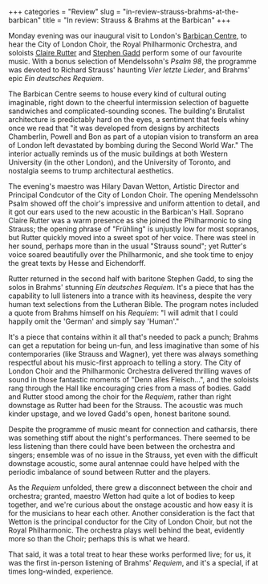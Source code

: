 +++
categories = "Review"
slug = "in-review-strauss-brahms-at-the-barbican"
title = "In review: Strauss &amp; Brahms at the Barbican"
+++

Monday evening was our inaugural visit to London's [Barbican Centre](http://www.barbican.org.uk/), to hear the City of London Choir, the Royal Philharmonic Orchestra, and soloists [Claire Rutter](/scene/people/claire-rutter/) and [Stephen Gadd](/scene/people/stephen-gadd/) perform some of our favourite music. With a bonus selection of Mendelssohn's *Psalm 98*, the programme was devoted to Richard Strauss' haunting *Vier letzte Lieder*, and Brahms' epic *Ein deutsches Requiem*.

The Barbican Centre seems to house every kind of cultural outing imaginable, right down to the cheerful intermission selection of baguette sandwiches and complicated-sounding scones. The building's Brutalist architecture is predictably hard on the eyes, a sentiment that feels whiny once we read that "it was developed from designs by architects Chamberlin, Powell and Bon as part of a utopian vision to transform an area of London left devastated by bombing during the Second World War." The interior actually reminds us of the music buildings at both Western University (in the other London), and the University of Toronto, and nostalgia seems to trump architectural aesthetics.

The evening's maestro was Hilary Davan Wetton, Artistic Director and Principal Condcutor of the City of London Choir. The opening Mendelssohn Psalm showed off the choir's impressive and uniform attention to detail, and it got our ears used to the new acoustic in the Barbican's Hall. Soprano Claire Rutter was a warm presence as she joined the Philharmonic to sing Strauss; the opening phrase of "Frühling" is unjustly low for most sopranos, but Rutter quickly moved into a sweet spot of her voice. There was steel in her sound, perhaps more than in the usual "Strauss sound"; yet Rutter's voice soared beautifully over the Philharmonic, and she took time to enjoy the great texts by Hesse and Eichendorff. 

Rutter returned in the second half with baritone Stephen Gadd, to sing the solos in Brahms' stunning *Ein deutsches Requiem*. It's a piece that has the capability to lull listeners into a trance with its heaviness, despite the very human text selections from the Lutheran Bible. The program notes included a quote from Brahms himself on his *Requiem*: "I will admit that I could happily omit the 'German' and simply say 'Human'."

It's a piece that contains within it all that's needed to pack a punch; Brahms can get a reputation for being un-fun, and less imaginative than some of his contemporaries (like Strauss and Wagner), yet there was always something respectful about his music-first approach to telling a story. The City of London Choir and the Philharmonic Orchestra delivered thrilling waves of sound in those fantastic moments of "Denn alles Fleisch...", and the soloists rang through the Hall like encouraging cries from a mass of bodies. Gadd and Rutter stood among the choir for the *Requiem*, rather than right downstage as Rutter had been for the Strauss. The acoustic was much kinder upstage, and we loved Gadd's open, honest baritone sound.

Despite the programme of music meant for connection and catharsis, there was something stiff about the night's performances. There seemed to be less listening than there could have been between the orchestra and singers; ensemble was of no issue in the Strauss, yet even with the difficult downstage acoustic, some aural antennae could have helped with the periodic imbalance of sound between Rutter and the players. 

As the *Requiem* unfolded, there grew a disconnect between the choir and orchestra; granted, maestro Wetton had quite a lot of bodies to keep together, and we're curious about the onstage acoustic and how easy it is for the musicians to hear each other. Another consideration is the fact that Wetton is the principal conductor for the City of London Choir, but not the Royal Philharmonic. The orchestra plays well behind the beat, evidently more so than the Choir; perhaps this is what we heard. 

That said, it was a total treat to hear these works performed live; for us, it was the first in-person listening of Brahms' *Requiem*, and it's a special, if at times long-winded, experience.
